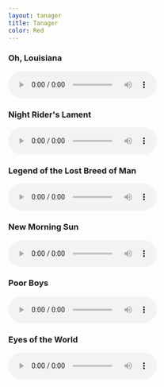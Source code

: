 ```yaml
---
layout: tanager
title: Tanager
color: Red
---
```


### Oh, Louisiana
<audio src="/music_files/20180206/oh_louisiana.mp3" controls preload></audio>

### Night Rider's Lament
<audio src="/music_files/20180206/night_riders_lament2.mp3" controls preload></audio>

### Legend of the Lost Breed of Man
<audio src="/music_files/20190313/legend.mp3" controls preload></audio>

### New Morning Sun
<audio src="/music_files/20190313/new_morning_sun.mp3" controls preload></audio>

### Poor Boys
<audio src="/music_files/20190313/poor_boys.mp3" controls preload></audio>

### Eyes of the World
<audio src="/music_files/20190306/eyes_of_the_world_03062019.mp3" controls preload></audio>
